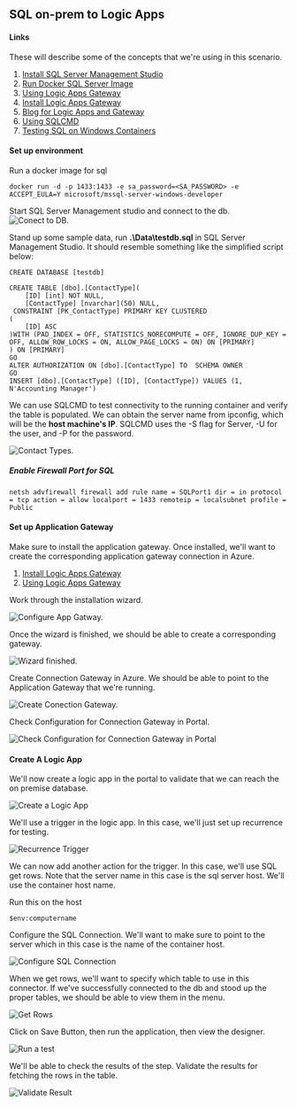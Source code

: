 ## SQL on-prem to Logic Apps

#### Links

These will describe some of the concepts that we're using in this scenario.

1. [Install SQL Server Management Studio](https://docs.microsoft.com/en-us/sql/ssms/download-sql-server-management-studio-ssms?view=sql-server-2017)
1. [Run Docker SQL Server Image](https://hub.docker.com/r/microsoft/mssql-server-windows-developer/)
1. [Using Logic Apps Gateway](https://docs.microsoft.com/en-us/azure/logic-apps/logic-apps-gateway-connection)
1. [Install Logic Apps Gateway](https://docs.microsoft.com/en-us/azure/logic-apps/logic-apps-gateway-install)
1. [Blog for Logic Apps and Gateway](https://blogs.biztalk360.com/access-on-premise-sql-server-data-from-azure-logic-apps-via-on-premises-data-gateway/)
1. [Using SQLCMD](https://docs.microsoft.com/en-us/sql/tools/sqlcmd-utility?view=sql-server-2017)
1. [Testing SQL on Windows Containers](https://cloudblogs.microsoft.com/sqlserver/2016/10/13/sql-server-2016-express-edition-in-windows-containers/)

#### Set up environment

Run a docker image for sql
```
docker run -d -p 1433:1433 -e sa_password=<SA_PASSWORD> -e ACCEPT_EULA=Y microsoft/mssql-server-windows-developer
```

Start SQL Server Management studio and connect to the db.
![Conect to DB.](../Media/Scenario-Sql-on-prem-Logic-Apps/connect-db.png 'Connect to DB')

Stand up some sample data, run **.\Data\testdb.sql** in SQL Server Management Studio.  It should resemble something like the simplified script below:


```
CREATE DATABASE [testdb]

CREATE TABLE [dbo].[ContactType](
	[ID] [int] NOT NULL,
	[ContactType] [nvarchar](50) NULL,
 CONSTRAINT [PK_ContactType] PRIMARY KEY CLUSTERED 
(
	[ID] ASC
)WITH (PAD_INDEX = OFF, STATISTICS_NORECOMPUTE = OFF, IGNORE_DUP_KEY = OFF, ALLOW_ROW_LOCKS = ON, ALLOW_PAGE_LOCKS = ON) ON [PRIMARY]
) ON [PRIMARY]
GO
ALTER AUTHORIZATION ON [dbo].[ContactType] TO  SCHEMA OWNER 
GO
INSERT [dbo].[ContactType] ([ID], [ContactType]) VALUES (1, N'Accounting Manager')
```

We can use SQLCMD to test connectivity to the running container and verify the table is populated.  We can obtain the server name from ipconfig, which will be the **host machine's IP**.  SQLCMD uses the -S flag for Server, -U for the user, and -P for the password.

![Contact Types.](../Media/Scenario-Sql-on-prem-Logic-Apps/sample-data.png 'Contact Types')

##### Enable Firewall Port for SQL

```
netsh advfirewall firewall add rule name = SQLPort1 dir = in protocol = tcp action = allow localport = 1433 remoteip = localsubnet profile = Public
```

#### Set up Application Gateway

Make sure to install the application gateway.  Once installed, we'll want to create the corresponding application gateway connection in Azure.

1. [Install Logic Apps Gateway](https://docs.microsoft.com/en-us/azure/logic-apps/logic-apps-gateway-install)
1. [Using Logic Apps Gateway](https://docs.microsoft.com/en-us/azure/logic-apps/logic-apps-gateway-connection)

Work through the installation wizard.

![Configure App Gatway.](../Media/Scenario-Sql-on-prem-Logic-Apps/app-gateway-step-1.png 'Step 1')

Once the wizard is finished, we should be able to create a corresponding gateway.

![Wizard finished.](../Media/Scenario-Sql-on-prem-Logic-Apps/app-gateway-step-2.png 'Step 2')

Create Connection Gateway in Azure.  We should be able to point to the Application Gateway that we're running.

![Create Conection Gateway.](../Media/Scenario-Sql-on-prem-Logic-Apps/app-gateway-step-3.png 'Step 3')

Check Configuration for Connection Gateway in Portal.

![Check Configuration for Connection Gateway in Portal](../Media/Scenario-Sql-on-prem-Logic-Apps/app-gateway-step-4.png 'Step 4')

#### Create A Logic App

We'll now create a logic app in the portal to validate that we can reach the on premise database.

![Create a Logic App](../Media/Scenario-Sql-on-prem-Logic-Apps/create-logic-app-1.png 'Create A Logic App')

We'll use a trigger in the logic app.  In this case, we'll just set up recurrence for testing.

![Recurrence Trigger](../Media/Scenario-Sql-on-prem-Logic-Apps/logic-app-config-step-1.png 'Recurrence Trigger')

We can now add another action for the trigger.  In this case, we'll use SQL get rows.  Note that the server name in this case is the sql server host.  We'll use the container host name.

Run this on the host
```
$env:computername
```

Configure the SQL Connection.  We'll want to make sure to point to the server which in this case is the name of the container host.

![Configure SQL Connection](../Media/Scenario-Sql-on-prem-Logic-Apps/logic-app-config-step-2.png 'Configure SQL Connection')

When we get rows, we'll want to specify which table to use in this connector.  If we've successfully connected to the db and stood up the proper tables, we should be able to view them in the menu.

![Get Rows](../Media/Scenario-Sql-on-prem-Logic-Apps/logic-app-config-step-3.png 'Get Rows')

Click on Save Button, then run the application, then view the designer.

![Run a test](../Media/Scenario-Sql-on-prem-Logic-Apps/logic-app-config-step-4.png 'Run a test')

We'll be able to check the results of the step.  Validate the results for fetching the rows in the table.

![Validate Result](../Media/Scenario-Sql-on-prem-Logic-Apps/logic-app-config-step-5.png 'Validate Results')